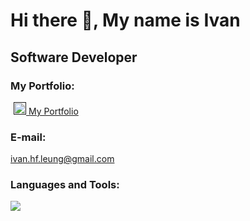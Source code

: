 <h1 align="left">Hi there 👋, My name is Ivan</h1>

<h2>Software Developer</h2>
<h3>My Portfolio:</h3>
<a href="" target="_blank" style="margin-left: 5px;">
  <img src="https://cdn.icon-icons.com/icons2/2107/PNG/512/file_type_netlify_icon_130354.png" alt="Netlify Page" height="20"/>
  My Portfolio
</a>
<h3 align="left">E-mail:</h3>
<a href="mailto:ivan.hf.leung@gmail.com">ivan.hf.leung@gmail.com</a>
<h3 align="left">Languages and Tools:</h3>
<a href="https://skillicons.dev">
    <img src="https://skillicons.dev/icons?i=c,cpp,css,html,js,mongodb,mysql,nodejs,postgres,py,react&perline=9" />
  </a>

<!--
**ivanhfleung/ivanhfleung** is a ✨ _special_ ✨ repository because its `README.md` (this file) appears on your GitHub profile.

Here are some ideas to get you started:

- 🔭 I’m currently working on ...
- 🌱 I’m currently learning ...
- 👯 I’m looking to collaborate on ...
- 🤔 I’m looking for help with ...
- 💬 Ask me about ...
- 📫 How to reach me: ...
- 😄 Pronouns: ...
- ⚡ Fun fact: ...
  -->
